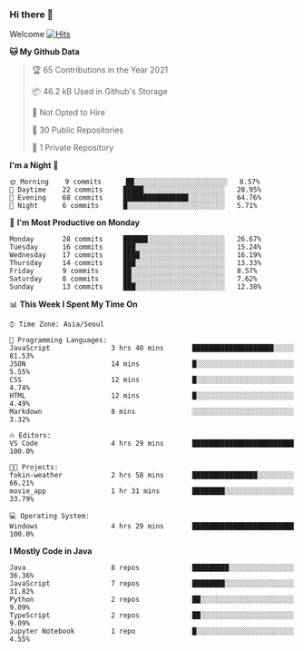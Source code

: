 ### Hi there 👋 

Welcome [![Hits](https://hits.seeyoufarm.com/api/count/incr/badge.svg?url=https%3A%2F%2Fgithub.com%2Fharry4455&count_bg=%2379C83D&title_bg=%23555555&icon=&icon_color=%23E7E7E7&title=hits&edge_flat=false)](https://hits.seeyoufarm.com)


<!--
**harry4455/harry4455** is a ✨ _special_ ✨ repository because its `README.md` (this file) appears on your GitHub profile.

Here are some ideas to get you started:

- 🔭 I’m currently working on ...
- 🌱 I’m currently learning ...
- 👯 I’m looking to collaborate on ...
- 🤔 I’m looking for help with ...
- 💬 Ask me about ...
- 📫 How to reach me: ...
- 😄 Pronouns: ...
- ⚡ Fun fact: ...
-->

<!--START_SECTION:waka-->
**🐱 My Github Data** 

> 🏆 65 Contributions in the Year 2021
 > 
> 📦 46.2 kB Used in Github's Storage 
 > 
> 🚫 Not Opted to Hire
 > 
> 📜 30 Public Repositories 
 > 
> 🔑 1 Private Repository 
 > 
**I'm a Night 🦉** 

```text
🌞 Morning    9 commits      ██░░░░░░░░░░░░░░░░░░░░░░░   8.57% 
🌆 Daytime    22 commits     █████░░░░░░░░░░░░░░░░░░░░   20.95% 
🌃 Evening    68 commits     ████████████████░░░░░░░░░   64.76% 
🌙 Night      6 commits      █░░░░░░░░░░░░░░░░░░░░░░░░   5.71%

```
📅 **I'm Most Productive on Monday** 

```text
Monday       28 commits     ██████░░░░░░░░░░░░░░░░░░░   26.67% 
Tuesday      16 commits     ███░░░░░░░░░░░░░░░░░░░░░░   15.24% 
Wednesday    17 commits     ████░░░░░░░░░░░░░░░░░░░░░   16.19% 
Thursday     14 commits     ███░░░░░░░░░░░░░░░░░░░░░░   13.33% 
Friday       9 commits      ██░░░░░░░░░░░░░░░░░░░░░░░   8.57% 
Saturday     8 commits      ██░░░░░░░░░░░░░░░░░░░░░░░   7.62% 
Sunday       13 commits     ███░░░░░░░░░░░░░░░░░░░░░░   12.38%

```


📊 **This Week I Spent My Time On** 

```text
⌚︎ Time Zone: Asia/Seoul

💬 Programming Languages: 
JavaScript               3 hrs 40 mins       ████████████████████░░░░░   81.53% 
JSON                     14 mins             █░░░░░░░░░░░░░░░░░░░░░░░░   5.55% 
CSS                      12 mins             █░░░░░░░░░░░░░░░░░░░░░░░░   4.74% 
HTML                     12 mins             █░░░░░░░░░░░░░░░░░░░░░░░░   4.49% 
Markdown                 8 mins              ░░░░░░░░░░░░░░░░░░░░░░░░░   3.32%

🔥 Editors: 
VS Code                  4 hrs 29 mins       █████████████████████████   100.0%

🐱‍💻 Projects: 
fokin-weather            2 hrs 58 mins       ████████████████░░░░░░░░░   66.21% 
movie_app                1 hr 31 mins        ████████░░░░░░░░░░░░░░░░░   33.79%

💻 Operating System: 
Windows                  4 hrs 29 mins       █████████████████████████   100.0%

```

**I Mostly Code in Java** 

```text
Java                     8 repos             █████████░░░░░░░░░░░░░░░░   36.36% 
JavaScript               7 repos             ████████░░░░░░░░░░░░░░░░░   31.82% 
Python                   2 repos             ██░░░░░░░░░░░░░░░░░░░░░░░   9.09% 
TypeScript               2 repos             ██░░░░░░░░░░░░░░░░░░░░░░░   9.09% 
Jupyter Notebook         1 repo              █░░░░░░░░░░░░░░░░░░░░░░░░   4.55%

```



<!--END_SECTION:waka-->

